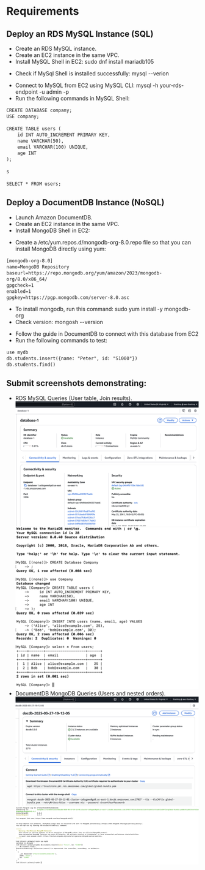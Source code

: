 # Requirements
## Deploy an RDS MySQL Instance (SQL)
* Create an RDS MySQL instance.
* Create an EC2 instance in the same VPC.
* Install MySQL Shell in EC2: sudo dnf install mariadb105
- Check if MySql Shell is installed successfully: mysql --verion
* Connect to MySQL from EC2 using MySQL CLI: mysql -h your-rds-endpoint -u admin -p
* Run the following commands in MySQL Shell:
```
CREATE DATABASE company;
USE company;

CREATE TABLE users (
    id INT AUTO_INCREMENT PRIMARY KEY,
    name VARCHAR(50),
    email VARCHAR(100) UNIQUE,
    age INT
);

s

SELECT * FROM users;
```
## Deploy a DocumentDB Instance (NoSQL)
* Launch Amazon DocumentDB.
* Create an EC2 instance in the same VPC.
* Install MongoDB Shell in EC2: 
- Create a /etc/yum.repos.d/mongodb-org-8.0.repo file so that you can install MongoDB directly using yum:
```
[mongodb-org-8.0]
name=MongoDB Repository
baseurl=https://repo.mongodb.org/yum/amazon/2023/mongodb-org/8.0/x86_64/
gpgcheck=1
enabled=1
gpgkey=https://pgp.mongodb.com/server-8.0.asc
```
- To install mongodb, run this command: sudo yum install -y mongodb-org
- Check version: mongosh --version
* Follow the guide in DocumentDB to connect with this database from EC2
* Run the following commands to test:
```
use mydb
db.students.insert({name: "Peter", id: "S1000"})
db.students.find()
```
## Submit screenshots demonstrating:
* RDS MySQL Queries (User table, Join results).
![MySQL DB](DB.png)
![Result](Queries.png)
* DocumentDB MongoDB Queries (Users and nested orders).
![DocumentDB](DocDB.png)
![Result](DocDBQueries.png)
